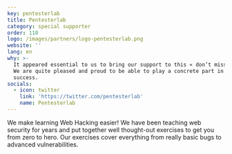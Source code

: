 ```yaml
---
key: pentesterlab
title: Pentesterlab
category: special supporter
order: 110
logo: /images/partners/logo-pentesterlab.png
website: ''
lang: en
why: >-
  It appeared essential to us to bring our support to this « don’t miss » event.
  We are quite pleased and proud to be able to play a concrete part in its
  success.  
socials:
  - icon: twitter
    link: 'https://twitter.com/pentesterlab'
    name: Pentesterlab
---
```

We make learning Web Hacking easier! We have been teaching web security for years and put together well thought-out exercises to get you from zero to hero. Our exercises cover everything from really basic bugs to advanced vulnerabilities.
